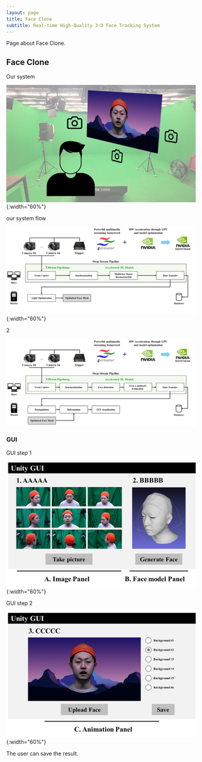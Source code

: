 ```yaml
---
layout: page
title: Face Clone
subtitle: Real-time High-Quality 3-D Face Tracking System
---
```


Page about Face Clone.

## Face Clone

Our system

![Studio](/assets/img/1_system.png){:width="60%"}

our system flow

![Flow](/assets/img/3_flow1.png){:width="60%"}

2

![Flow](/assets/img/3_flow2.png)

### GUI

GUI step 1

![Flow](/assets/img/4_interfacea.png){:width="60%"}

GUI step 2

![Flow](/assets/img/4_interfaceb.png){:width="60%"}

The user can save the result.
